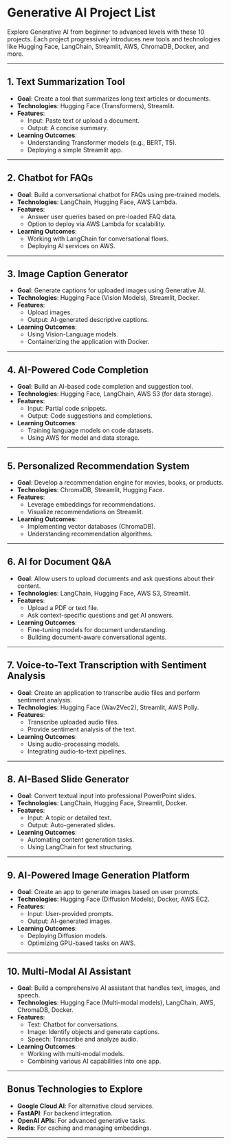 # Generative AI Project List

Explore Generative AI from beginner to advanced levels with these 10 projects. Each project progressively introduces new tools and technologies like Hugging Face, LangChain, Streamlit, AWS, ChromaDB, Docker, and more.

---

## **1. Text Summarization Tool**
- **Goal**: Create a tool that summarizes long text articles or documents.
- **Technologies**: Hugging Face (Transformers), Streamlit.
- **Features**:
  - Input: Paste text or upload a document.
  - Output: A concise summary.
- **Learning Outcomes**:
  - Understanding Transformer models (e.g., BERT, T5).
  - Deploying a simple Streamlit app.

---

## **2. Chatbot for FAQs**
- **Goal**: Build a conversational chatbot for FAQs using pre-trained models.
- **Technologies**: LangChain, Hugging Face, AWS Lambda.
- **Features**:
  - Answer user queries based on pre-loaded FAQ data.
  - Option to deploy via AWS Lambda for scalability.
- **Learning Outcomes**:
  - Working with LangChain for conversational flows.
  - Deploying AI services on AWS.

---

## **3. Image Caption Generator**
- **Goal**: Generate captions for uploaded images using Generative AI.
- **Technologies**: Hugging Face (Vision Models), Streamlit, Docker.
- **Features**:
  - Upload images.
  - Output: AI-generated descriptive captions.
- **Learning Outcomes**:
  - Using Vision-Language models.
  - Containerizing the application with Docker.

---

## **4. AI-Powered Code Completion**
- **Goal**: Build an AI-based code completion and suggestion tool.
- **Technologies**: Hugging Face, LangChain, AWS S3 (for data storage).
- **Features**:
  - Input: Partial code snippets.
  - Output: Code suggestions and completions.
- **Learning Outcomes**:
  - Training language models on code datasets.
  - Using AWS for model and data storage.

---

## **5. Personalized Recommendation System**
- **Goal**: Develop a recommendation engine for movies, books, or products.
- **Technologies**: ChromaDB, Streamlit, Hugging Face.
- **Features**:
  - Leverage embeddings for recommendations.
  - Visualize recommendations on Streamlit.
- **Learning Outcomes**:
  - Implementing vector databases (ChromaDB).
  - Understanding recommendation algorithms.

---

## **6. AI for Document Q&A**
- **Goal**: Allow users to upload documents and ask questions about their content.
- **Technologies**: LangChain, Hugging Face, AWS S3, Streamlit.
- **Features**:
  - Upload a PDF or text file.
  - Ask context-specific questions and get AI answers.
- **Learning Outcomes**:
  - Fine-tuning models for document understanding.
  - Building document-aware conversational agents.

---

## **7. Voice-to-Text Transcription with Sentiment Analysis**
- **Goal**: Create an application to transcribe audio files and perform sentiment analysis.
- **Technologies**: Hugging Face (Wav2Vec2), Streamlit, AWS Polly.
- **Features**:
  - Transcribe uploaded audio files.
  - Provide sentiment analysis of the text.
- **Learning Outcomes**:
  - Using audio-processing models.
  - Integrating audio-to-text pipelines.

---

## **8. AI-Based Slide Generator**
- **Goal**: Convert textual input into professional PowerPoint slides.
- **Technologies**: LangChain, Hugging Face, Streamlit, Docker.
- **Features**:
  - Input: A topic or detailed text.
  - Output: Auto-generated slides.
- **Learning Outcomes**:
  - Automating content generation tasks.
  - Using LangChain for text structuring.

---

## **9. AI-Powered Image Generation Platform**
- **Goal**: Create an app to generate images based on user prompts.
- **Technologies**: Hugging Face (Diffusion Models), Docker, AWS EC2.
- **Features**:
  - Input: User-provided prompts.
  - Output: AI-generated images.
- **Learning Outcomes**:
  - Deploying Diffusion models.
  - Optimizing GPU-based tasks on AWS.

---

## **10. Multi-Modal AI Assistant**
- **Goal**: Build a comprehensive AI assistant that handles text, images, and speech.
- **Technologies**: Hugging Face (Multi-modal models), LangChain, AWS, ChromaDB, Docker.
- **Features**:
  - Text: Chatbot for conversations.
  - Image: Identify objects and generate captions.
  - Speech: Transcribe and analyze audio.
- **Learning Outcomes**:
  - Working with multi-modal models.
  - Combining various AI capabilities into one app.

---

## **Bonus Technologies to Explore**
- **Google Cloud AI**: For alternative cloud services.
- **FastAPI**: For backend integration.
- **OpenAI APIs**: For advanced generative tasks.
- **Redis**: For caching and managing embeddings.

---

